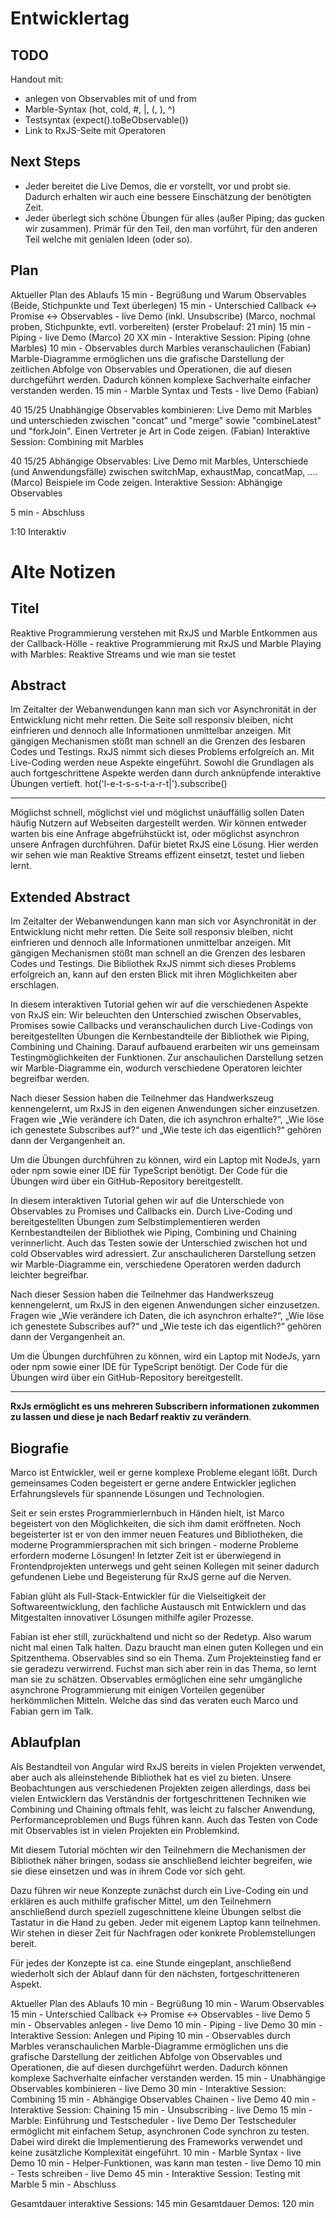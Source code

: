 # Entwicklertag

## TODO

Handout mit:
- anlegen von Observables mit of und from
- Marble-Syntax (hot, cold, #, |, (, ), ^)
- Testsyntax (expect().toBeObservable())
- Link to RxJS-Seite mit Operatoren

## Next Steps
- Jeder bereitet die Live Demos, die er vorstellt, vor und probt sie. Dadurch erhalten wir auch eine bessere Einschätzung der benötigten Zeit.
- Jeder überlegt sich schöne Übungen für alles (außer Piping; das gucken wir zusammen). Primär für den Teil, den man vorführt, für den anderen Teil welche mit genialen Ideen (oder so).

## Plan

Aktueller Plan des Ablaufs
15 min - Begrüßung und Warum Observables (Beide, Stichpunkte und Text überlegen)
15 min - Unterschied Callback <-> Promise <-> Observables - live Demo (inkl. Unsubscribe) (Marco, nochmal proben, Stichpunkte, evtl. vorbereiten) (erster Probelauf: 21 min)
15 min - Piping - live Demo (Marco)
20
XX min - Interaktive Session: Piping (ohne Marbles)
10 min - Observables durch Marbles veranschaulichen (Fabian)
     Marble-Diagramme ermöglichen uns die grafische Darstellung der zeitlichen Abfolge von Observables und Operationen, die auf diesen durchgeführt werden. Dadurch können komplexe Sachverhalte einfacher verstanden werden.
15 min - Marble Syntax und Tests - live Demo (Fabian)

40
15/25
Unabhängige Observables kombinieren: Live Demo mit Marbles und unterschieden zwischen "concat" und "merge" sowie "combineLatest" und "forkJoin". Einen Vertreter je Art in Code zeigen. (Fabian)
Interaktive Session: Combining mit Marbles

40
15/25
Abhängige Observables: Live Demo mit Marbles, Unterschiede (und Anwendungsfälle) zwischen switchMap, exhaustMap, concatMap, .... (Marco)
Beispiele im Code zeigen.
Interaktive Session: Abhängige Observables

5 min - Abschluss


1:10 Interaktiv


Alte Notizen
========================

## Titel
Reaktive Programmierung verstehen mit RxJS und Marble
Entkommen aus der Callback-Hölle - reaktive Programmierung mit RxJS und Marble
Playing with Marbles: Reaktive Streams und wie man sie testet

## Abstract
Im Zeitalter der Webanwendungen kann man sich vor Asynchronität in der Entwicklung nicht mehr retten. Die Seite soll responsiv bleiben, nicht einfrieren und dennoch alle Informationen unmittelbar anzeigen.
Mit gängigen Mechanismen stößt man schnell an die Grenzen des lesbaren Codes und Testings.
RxJS nimmt sich dieses Problems erfolgreich an.
Mit Live-Coding werden neue Aspekte eingeführt. Sowohl die Grundlagen als auch fortgeschrittene Aspekte werden dann durch anknüpfende interaktive Übungen vertieft.
hot('l-e-t-s-s-t-a-r-t|').subscribe()

--------------------------------------------------

Möglichst schnell, möglichst viel und möglichst unäuffällig sollen Daten häufig Nutzern auf Webseiten dargestellt werden. Wir können entweder warten bis eine Anfrage abgefrühstückt ist, oder möglichst asynchron unsere Anfragen durchführen. Dafür bietet RxJS eine Lösung. Hier werden wir sehen wie man Reaktive Streams effizent einsetzt, testet und lieben lernt.



## Extended Abstract
Im Zeitalter der Webanwendungen kann man sich vor Asynchronität in der Entwicklung nicht mehr retten. Die Seite soll responsiv bleiben, nicht einfrieren und dennoch alle Informationen unmittelbar anzeigen.
Mit gängigen Mechanismen stößt man schnell an die Grenzen des lesbaren Codes und Testings.
Die Bibliothek RxJS nimmt sich dieses Problems erfolgreich an, kann auf den ersten Blick mit ihren Möglichkeiten aber erschlagen.

In diesem interaktiven Tutorial gehen wir auf die verschiedenen Aspekte von RxJS ein: Wir beleuchten den Unterschied zwischen Observables, Promises sowie Callbacks und veranschaulichen durch Live-Codings von bereitgestellten Übungen die Kernbestandteile der Bibliothek wie Piping, Combining und Chaining. Darauf aufbauend erarbeiten wir uns gemeinsam Testingmöglichkeiten der Funktionen.
Zur anschaulichen Darstellung setzen wir Marble-Diagramme ein, wodurch verschiedene Operatoren leichter begreifbar werden.

Nach dieser Session haben die Teilnehmer das Handwerkszeug kennengelernt, um RxJS in den eigenen Anwendungen sicher einzusetzen. Fragen wie „Wie verändere ich Daten, die ich asynchron erhalte?“, „Wie löse ich genestete Subscribes auf?“ und „Wie teste ich das eigentlich?“ gehören dann der Vergangenheit an.

Um die Übungen durchführen zu können, wird ein Laptop mit NodeJs, yarn oder npm sowie einer IDE für TypeScript benötigt. Der Code für die Übungen wird über ein GitHub-Repository bereitgestellt.







In diesem interaktiven Tutorial gehen wir auf die Unterschiede von Observables zu Promises und Callbacks ein.
Durch Live-Coding und bereitgestellten Übungen zum Selbstimplementieren werden Kernbestandteilen der Bibliothek wie Piping, Combining und Chaining verinnerlicht. Auch das Testen sowie der Unterschied zwischen hot und cold Observables wird adressiert.
Zur anschaulicheren Darstellung setzen wir Marble-Diagramme ein, verschiedene Operatoren werden dadurch leichter begreifbar.

Nach dieser Session haben die Teilnehmer das Handwerkszeug kennengelernt, um RxJS in den eigenen Anwendungen sicher einzusetzen. Fragen wie „Wie verändere ich Daten, die ich asynchron erhalte?“, „Wie löse ich genestete Subscribes auf?“ und „Wie teste ich das eigentlich?“ gehören dann der Vergangenheit an.

Um die Übungen durchführen zu können, wird ein Laptop mit NodeJs, yarn oder npm sowie einer IDE für TypeScript benötigt. Der Code für die Übungen wird über ein GitHub-Repository bereitgestellt.

-----------------------------


**RxJs ermöglicht es uns mehreren Subscribern informationen zukommen zu lassen und diese je nach Bedarf reaktiv zu verändern**. 

## Biografie

Marco ist Entwickler, weil er gerne komplexe Probleme elegant lößt. Durch gemeinsames Coden begeistert er gerne andere Entwickler  jeglichen Erfahrungslevels für spannende Lösungen und Technologien.

Seit er sein erstes Programmierlernbuch in Händen hielt, ist Marco begeistert von den Möglichkeiten, die sich ihm damit eröffneten. Noch begeisterter ist er von den immer neuen Features und Bibliotheken, die moderne Programmiersprachen mit sich bringen - moderne Probleme erfordern moderne Lösungen! In letzter Zeit ist er überwiegend in Frontendprojekten unterwegs und geht seinen Kollegen mit seiner dadurch gefundenen Liebe und Begeisterung für RxJS gerne auf die Nerven.

Fabian glüht als Full-Stack-Entwickler für die Vielseitigkeit der Softwareentwicklung, den fachliche Austausch mit Entwicklern und das Mitgestalten innovativer Lösungen mithilfe agiler Prozesse.

Fabian ist eher still, zurückhaltend und nicht so der Redetyp. Also warum nicht mal einen Talk halten. Dazu braucht man einen guten Kollegen und ein Spitzenthema. Observables sind so ein Thema. Zum Projekteinstieg fand er sie geradezu verwirrend. Fuchst man sich aber rein in das Thema, so lernt man sie zu schätzen. Observables ermöglichen eine sehr umgängliche asynchrone Programmierung mit einigen Vorteilen gegenüber herkömmlichen Mitteln. Welche das sind das veraten euch Marco und Fabian gern im Talk.

## Ablaufplan

Als Bestandteil von Angular wird RxJS bereits in vielen Projekten verwendet, aber auch als alleinstehende Bibliothek hat es viel zu bieten.
Unsere Beobachtungen aus verschiedenen Projekten zeigen allerdings, dass bei vielen Entwicklern das Verständnis der fortgeschrittenen Techniken wie Combining und Chaining oftmals fehlt, was leicht zu falscher Anwendung, Performanceproblemen und Bugs führen kann. Auch das Testen von Code mit Observables ist in vielen Projekten ein Problemkind.

Mit diesem Tutorial möchten wir den Teilnehmern die Mechanismen der Bibliothek näher bringen, sodass sie anschließend leichter begreifen, wie sie diese einsetzen und was in ihrem Code vor sich geht.

Dazu führen wir neue Konzepte zunächst durch ein Live-Coding ein und erklären es auch mithilfe grafischer Mittel, um den Teilnehmern anschließend durch speziell zugeschnittene kleine Übungen selbst die Tastatur in die Hand zu geben. Jeder mit eigenem Laptop kann teilnehmen. Wir stehen in dieser Zeit für Nachfragen oder konkrete Problemstellungen bereit.

Für jedes der Konzepte ist ca. eine Stunde eingeplant, anschließend wiederholt sich der Ablauf dann für den nächsten, fortgeschritteneren Aspekt.

Aktueller Plan des Ablaufs
10 min - Begrüßung
10 min - Warum Observables
15 min - Unterschied Callback <-> Promise <-> Observables - live Demo
5 min - Observables anlegen - live Demo
10 min - Piping - live Demo
30 min - Interaktive Session: Anlegen und Piping
10 min - Observables durch Marbles veranschaulichen
     Marble-Diagramme ermöglichen uns die grafische Darstellung der zeitlichen Abfolge von Observables und Operationen, die auf diesen durchgeführt werden. Dadurch können komplexe Sachverhalte einfacher verstanden werden.
15 min - Unabhängige Observables kombinieren - live Demo
30 min - Interaktive Session: Combining
15 min - Abhängige Observables Chainen - live Demo
40 min - Interaktive Session: Chaining
15 min - Unsubscribing - live Demo
15 min - Marble: Einführung und Testscheduler - live Demo
      Der Testscheduler ermöglicht mit einfachem Setup, asynchronen Code synchron zu testen. Dabei wird direkt die Implementierung des Frameworks verwendet und keine zusätzliche Komplexität eingeführt.
10 min - Marble Syntax - live Demo
10 min - Helper-Funktionen, was kann man testen - live Demo
10 min - Tests schreiben - live Demo
45 min - Interaktive Session: Testing mit Marble
5 min - Abschluss

Gesamtdauer interaktive Sessions: 145 min
Gesamtdauer Demos: 120 min
